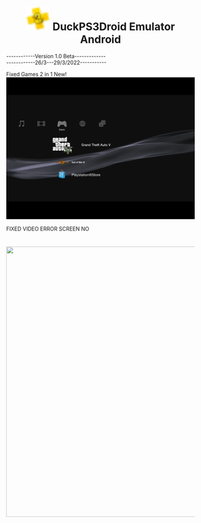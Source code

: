## <h1 align="center"> <img src="icon/16.png" height="64" width="64"> DuckPS3Droid Emulator Android </h1>
 

------------Version 1.0 Beta-------------\
------------26/3---29/3/2022-----------

Fixed Games 2 in 1 New!\
![](README/095354.png)


FIXED VIDEO ERROR SCREEN NO
<h1 align="center"> <img src="https://github.com/duckps3droidemulator/DuckPS3Droid/blob/main/Original%20PS3/ps3startup.gif" height="720px" width="1280px"> </h1>
